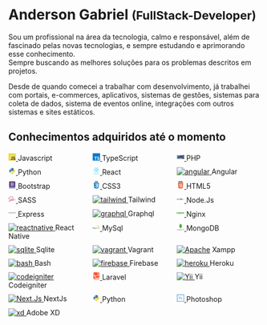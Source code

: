 # Anderson Gabriel <small>(FullStack-Developer)</small>

Sou um profissional na área da tecnologia, calmo e responsável, além de fascinado pelas novas tecnologias, e sempre estudando e aprimorando esse conhecimento.<br/>
Sempre buscando as melhores soluções para os problemas descritos em projetos.

Desde de quando comecei a trabalhar com desenvolvimento, já trabalhei com portais, e-commerces, aplicativos, sistemas de gestões, sistemas para coleta de dados, sistema de eventos online, integrações com outros sistemas e sites estáticos.

## Conhecimentos adquiridos até o momento

<div id="list-knowledge">
  <div>
    <a href="https://developer.mozilla.org/en-US/docs/Web/JavaScript" target="_blank">
      <img src="https://raw.githubusercontent.com/devicons/devicon/master/icons/javascript/javascript-original.svg" alt="javascript" width="15" height="15"/> 
    </a> Javascript
  </div>

  <div>
    <a href="https://www.typescriptlang.org/" target="_blank">
      <img src="https://raw.githubusercontent.com/devicons/devicon/master/icons/typescript/typescript-original.svg" alt="typescript" width="15" height="15"/> 
    </a>  TypeScript
  </div>

  <div>
    <a href="https://www.php.net" target="_blank">
      <img src="https://raw.githubusercontent.com/devicons/devicon/master/icons/php/php-original.svg" alt="php" width="15" height="15"/> 
    </a> PHP
  </div>

  <div>
    <a href="https://www.python.org" target="_blank">
      <img src="https://raw.githubusercontent.com/devicons/devicon/master/icons/python/python-original.svg" alt="python" width="15" height="15"/> 
    </a>  Python
  </div>

  <div>
    <a href="https://reactjs.org/" target="_blank">
      <img src="https://raw.githubusercontent.com/devicons/devicon/master/icons/react/react-original-wordmark.svg" alt="react" width="15" height="15"/> 
    </a> React
  </div>

  <div>
    <a href="https://angular.io" target="_blank">
      <img src="https://angular.io/assets/images/logos/angular/angular.svg" alt="angular" width="15" height="15"/> 
    </a>  Angular
  </div>

  <div>
    <a href="https://getbootstrap.com" target="_blank">
      <img src="https://raw.githubusercontent.com/devicons/devicon/master/icons/bootstrap/bootstrap-plain-wordmark.svg" alt="bootstrap" width="15" height="15"/> 
    </a> Bootstrap
  </div>

  <div>
    <a href="https://www.w3schools.com/css/" target="_blank">
      <img src="https://raw.githubusercontent.com/devicons/devicon/master/icons/css3/css3-original-wordmark.svg" alt="css3" width="15" height="15"/> 
    </a> CSS3
  </div>

  <div>
    <a href="https://www.w3.org/html/" target="_blank">
      <img src="https://raw.githubusercontent.com/devicons/devicon/master/icons/html5/html5-original-wordmark.svg" alt="html5" width="15" height="15"/> 
    </a> HTML5
  </div>

  <div>
    <a href="https://sass-lang.com" target="_blank">
      <img src="https://raw.githubusercontent.com/devicons/devicon/master/icons/sass/sass-original.svg" alt="sass" width="15" height="15"/> 
    </a> SASS
  </div>

  <div>
    <a href="https://tailwindcss.com/" target="_blank">
      <img src="https://www.vectorlogo.zone/logos/tailwindcss/tailwindcss-icon.svg" alt="tailwind" width="15" height="15"/> 
    </a> Tailwind
  </div>

  <div>
    <a href="https://nodejs.org" target="_blank">
      <img src="https://raw.githubusercontent.com/devicons/devicon/master/icons/nodejs/nodejs-original-wordmark.svg" alt="nodejs" width="15" height="15"/> 
    </a> Node.Js
  </div>

  <div>
    <a href="https://expressjs.com" target="_blank">
      <img src="https://raw.githubusercontent.com/devicons/devicon/master/icons/express/express-original-wordmark.svg" alt="express" width="15" height="15"/> 
    </a> Express
  </div>

  <div>
    <a href="https://graphql.org" target="_blank">
      <img src="https://www.vectorlogo.zone/logos/graphql/graphql-icon.svg" alt="graphql" width="15" height="15"/> 
    </a> Graphql
  </div>

  <div>
    <a href="https://www.nginx.com" target="_blank">
      <img src="https://raw.githubusercontent.com/devicons/devicon/master/icons/nginx/nginx-original.svg" alt="nginx" width="15" height="15"/> 
    </a> Nginx 
  </div>

  <div>
    <a href="https://reactnative.dev/" target="_blank">
      <img src="https://reactnative.dev/img/header_logo.svg" alt="reactnative" width="15" height="15"/> 
    </a> React Native
  </div>

  <div>
    <a href="https://www.mysql.com/" target="_blank">
      <img src="https://raw.githubusercontent.com/devicons/devicon/master/icons/mysql/mysql-original-wordmark.svg" alt="mysql" width="15" height="15"/> 
    </a> MySql
  </div>

   <div>
    <a href="https://www.mongodb.com/" target="_blank">
      <img src="https://raw.githubusercontent.com/devicons/devicon/master/icons/mongodb/mongodb-original-wordmark.svg" alt="mongodb" width="15" height="15"/> 
    </a>MongoDB
  </div>

  <div>
    <a href="https://www.sqlite.org/" target="_blank">
      <img src="https://www.vectorlogo.zone/logos/sqlite/sqlite-icon.svg" alt="sqlite" width="15" height="15"/> 
    </a> Sqlite
  </div>

  <div>
    <a href="https://www.vagrantup.com/" target="_blank">
      <img src="https://www.vectorlogo.zone/logos/vagrantup/vagrantup-icon.svg" alt="vagrant" width="15" height="15"/> 
    </a> Vagrant 
  </div>

  <div>
    <a href="https://www.apache.org/" target="_blank"><img src="https://cdn.iconscout.com/icon/free/png-256/apache-8-1174973.png" width="15" height="15" alt="Apache" /></a> Xampp</div>

  <div>
    <a href="https://www.gnu.org/software/bash/" target="_blank">
      <img src="https://www.vectorlogo.zone/logos/gnu_bash/gnu_bash-icon.svg" alt="bash" width="15" height="15"/> 
    </a> Bash
  </div>

  <div>
    <a href="https://firebase.google.com/" target="_blank">
      <img src="https://www.vectorlogo.zone/logos/firebase/firebase-icon.svg" alt="firebase" width="15" height="15"/> 
    </a> Firebase
  </div>

  <div>
    <a href="https://heroku.com" target="_blank">
      <img src="https://www.vectorlogo.zone/logos/heroku/heroku-icon.svg" alt="heroku" width="15" height="15"/> 
    </a> Heroku
  </div>

  <div>
    <a href="https://codeigniter.com" target="_blank">
      <img src="https://cdn.worldvectorlogo.com/logos/codeigniter.svg" alt="codeigniter" width="15" height="15"/> 
    </a> Codeigniter
  </div>

  <div>
    <a href="https://laravel.com/" target="_blank">
      <img src="https://raw.githubusercontent.com/devicons/devicon/master/icons/laravel/laravel-plain-wordmark.svg" alt="laravel" width="15" height="15"/> 
    </a> Laravel
  </div>

  <div>
    <a href="https://www.yiiframework.com/" target="_blank">
      <img src="https://cdn.iconscout.com/icon/free/png-256/yii-283048.png" alt="Yii" width="15" height="15" />
    </a> Yii 
  </div>

  <div>
    <a href="https://nextjs.org/" target="_blank"> 
      <img src="https://pics.freeicons.io/uploads/icons/png/9114856761551941711-512.png" alt="Next.Js" width="15" height="15" />
    </a> NextJs
  </div>

  <div>
    <a href="https://www.python.org" target="_blank">
      <img src="https://raw.githubusercontent.com/devicons/devicon/master/icons/python/python-original.svg" alt="python" width="15" height="15"/> 
    </a> Python
  </div>

  <div>
    <a href="https://www.photoshop.com/en" target="_blank">
      <img src="https://raw.githubusercontent.com/devicons/devicon/master/icons/photoshop/photoshop-line.svg" alt="photoshop" width="15" height="15"/> 
    </a> Photoshop
  </div>

  <div>
    <a href="https://www.adobe.com/products/xd.html" target="_blank">
      <img src="https://cdn.worldvectorlogo.com/logos/adobe-xd.svg" alt="xd" width="15" height="15"/> 
    </a> Adobe XD
  </div>
</div>

<style>
  #list-knowledge {
    display: grid;
    grid-template-columns: 1fr 1fr;
    grid-row-gap: 10px; 
    margin-top: 20px;
    max-width: 992px;
  }

  @media(min-width: 768px) {
    #list-knowledge {
      display: grid;
      grid-template-columns: 1fr 1fr 1fr;
    }
  }

  @media(min-width: 992px) {
    #list-knowledge {
      display: grid;
      grid-template-columns: 1fr 1fr 1fr 1fr;
    }
  }
</style>